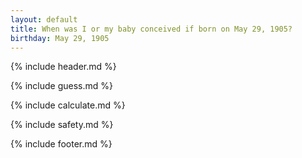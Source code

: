 ```yaml
---
layout: default
title: When was I or my baby conceived if born on May 29, 1905?
birthday: May 29, 1905
---
```


{% include header.md %}

{% include guess.md %}

{% include calculate.md %}

{% include safety.md %}

{% include footer.md %}



